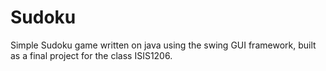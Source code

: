 Sudoku
========

Simple Sudoku game written on java using the swing GUI framework, built as a final project for the class ISIS1206.
